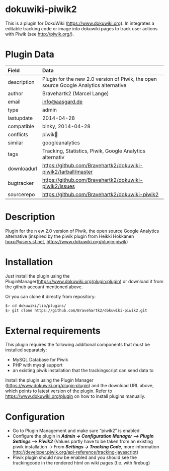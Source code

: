 dokuwiki-piwik2
===============

This is a plugin for DokuWiki (https://www.dokuwiki.org). In integrates a editable tracking code or image into dokuwiki pages to track user actions with Piwik (see http://piwik.org/).

Plugin Data
===============

Field        | Data
:------------|:--------------------------------------------------------------------------------------
description  | Plugin for the new 2.0 version of Piwik, the open source Google Analytics alternative
author       | Bravehartk2 (Marcel Lange)
email        | info@aasgard.de
type         | admin
lastupdate   | 2014-04-28
compatible   | binky, 2014-04-28
conflicts    | piwik
similar      | googleanalytics
tags         | Tracking, Statistics, Piwik, Google Analytics alternativ 
downloadurl  | https://github.com/Bravehartk2/dokuwiki-piwik2/tarball/master
bugtracker   | https://github.com/Bravehartk2/dokuwiki-piwik2/issues
sourcerepo   | https://github.com/Bravehartk2/dokuwiki-piwik2

Description
===============
Plugin for the n
ew 2.0 version of Piwik, the open source Google Analytics alternative (inspired by the piwik plugin from Heikki Hokkanen <hoxu@users.sf.net>, https://www.dokuwiki.org/plugin:piwik)

Installation
===============
Just install the plugin using the PluginManager(https://www.dokuwiki.org/plugin:plugin) or download it from the github account mentioned above.  

Or you can clone it directly from repository:
```bash
$> cd dokuwiki/lib/plugins/
$> git clone https://github.com/Bravehartk2/dokuwiki-piwik2.git
```

External requirements
===============

This plugin requires the following additional components that must be installed separately: 
  
  * MySQL Database for Piwik
  * PHP with mysql support
  * an existing piwik installation that the trackingscript can send data to 

Install the plugin using the Plugin Manager (https://www.dokuwiki.org/plugin:plugin) and the download URL above, which points to latest version of the plugin. Refer to https://www.dokuwiki.org/plugin on how to install plugins manually.

Configuration
===============
  - Go to Plugin Management and make sure “piwik2” is enabled
  - Configure the plugin in ***Admin -> Configuration Manager –> Plugin Settings –> Piwik2*** (Values partly have to be taken from an existing piwik installation -> From ***Settings -> Tracking Code***, more information http://developer.piwik.org/api-reference/tracking-javascript)
  - Piwik plugin should now be enabled and you should see the trackingcode in the rendered html on wiki pages (f.e. with firebug)
